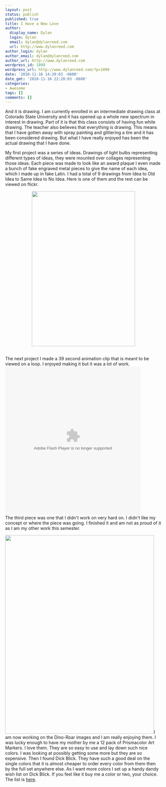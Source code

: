 ```yaml
---
layout: post
status: publish
published: true
title: I Have a New Love
author:
  display_name: Dylan
  login: dylan
  email: dylan@dylanreed.com
  url: http://www.dylanreed.com
author_login: dylan
author_email: dylan@dylanreed.com
author_url: http://www.dylanreed.com
wordpress_id: 1099
wordpress_url: http://www.dylanreed.com/?p=1099
date: '2010-11-16 14:20:03 -0600'
date_gmt: '2010-11-16 22:20:03 -0600'
categories:
- Awesome
tags: []
comments: []
---
```

<p>And it is drawing. I am currently enrolled in an intermediate drawing class at Colorado State University and it has opened up a whole new spectrum in interest in drawing. Part of it is that this class consists of having fun while drawing. The teacher also believes that everything is drawing. This means that I have gotten away with spray painting and glittering a tire and it has been considered drawing. But what I have really enjoyed has been the actual drawing that I have done.</p>
<p>My first project was a series of ideas. Drawings of light bulbs representing different types of ideas, they were mounted over collages representing those ideas. Each piece was made to look like an award plaque I even made a bunch of fake engraved metal pieces to give the name of each idea, which I made up in fake Latin. I had a total of 9 drawings from Idea to Old Idea to Same Idea to No Idea. Here is one of them and the rest can be viewed on flickr.</p>
<p style="text-align: center;"><a href="http://www.flickr.com/photos/dylansarah/sets/72157625281460969/"><img class="aligncenter" title="Green Idea" src="http://farm2.static.flickr.com/1422/5183009770_8247f6288d.jpg" alt="" width="333" height="500" /></a></p><br />
The next project I made a 39 second animation clip that is meant to be viewed on a loop. I enjoyed making it but it was a lot of work.<br />
<object id="viddler_4c7a9a21" classid="clsid:d27cdb6e-ae6d-11cf-96b8-444553540000" width="437" height="479" codebase="http://download.macromedia.com/pub/shockwave/cabs/flash/swflash.cab#version=6,0,40,0"><param name="allowScriptAccess" value="always" /><param name="allowFullScreen" value="true" /><param name="src" value="http://www.viddler.com/player/4c7a9a21/" /><param name="name" value="viddler_4c7a9a21" /><param name="allowfullscreen" value="true" /><embed id="viddler_4c7a9a21" type="application/x-shockwave-flash" width="437" height="479" src="http://www.viddler.com/player/4c7a9a21/" name="viddler_4c7a9a21" allowfullscreen="true" allowscriptaccess="always"></embed></object><br />
The third piece was one that I didn't work on very hard on. I didn't like my concept or where the piece was going. I finished it and am not as proud of it as I am my other work this semester.</p>
<p><a href="http://farm2.static.flickr.com/1341/5144511904_9e1e7c2027_z.jpg"><img class="aligncenter" title="Fancy Tire" src="http://farm2.static.flickr.com/1341/5144511904_9e1e7c2027_z.jpg" alt="" width="480" height="640" /></a>I am now working on the Dino-Roar images and I am really enjoying them. I was lucky enough to have my mother by me a 12 pack of Prismacolor Art Markers. I love them. They are so easy to use and lay down such nice colors. I was looking at possibly getting some more but they are so expensive. Then I found Dick Blick. They have such a good deal on the single colors that it is almost cheaper to order every color from them then by the full set anywhere else. As I want more colors I set up a handy dandy wish list on Dick Blick. If you feel like it buy me a color or two, your choice. The list is <a href="http://www.dickblick.com/lists/wishlist/3D7SKCUGDOZQY/publicview/" target="_blank">here</a>.</p>
